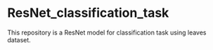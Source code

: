 # ResNet_classification_task
This repository is a ResNet model for classification task using leaves dataset.
